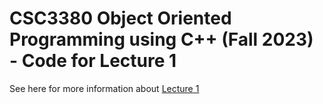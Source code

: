 # CSC3380 Object Oriented Programming using C++ (Fall 2023) - Code for Lecture 1

See here for more information about [Lecture 1][lecture1]

[lecture1]: https://teaching.hkaiser.org/fall2023/csc3380/course/lecture1.html
